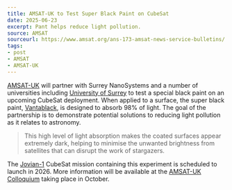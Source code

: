 ```yaml
---
title: AMSAT-UK to Test Super Black Paint on CubeSat
date: 2025-06-23
excerpt: Pant helps reduce light pollution.
source: AMSAT
sourceurl: https://www.amsat.org/ans-173-amsat-news-service-bulletins/
tags:
- post
- AMSAT
- AMSAT-UK
---
```

[AMSAT-UK](https://amsat-uk.org/) will partner with Surrey NanoSystems and a number of universities including [University of Surrey](https://www.surrey.ac.uk/) to test a special black paint on an upcoming CubeSat deployment. When applied to a surface, the super black paint, [Vantablack](https://en.wikipedia.org/wiki/Vantablack), is designed to absorb 98% of light. The goal of the partnership is to demonstrate potential solutions to reducing light pollution as it relates to astronomy. 

> This high level of light absorption makes the coated surfaces appear extremely dark, helping to minimise the unwanted brightness from satellites that can disrupt the work of stargazers.

The [Jovian-1](https://www.surrey.ac.uk/news/universities-launch-pioneering-space-programme-boost-uk-skills-and-graduate-opportunities) CubeSat mission containing this experiment is scheduled to launch in 2026. More information will be available at the [AMSAT-UK Colloquium](https://amsat-uk.org/colloquium/) taking place in October.